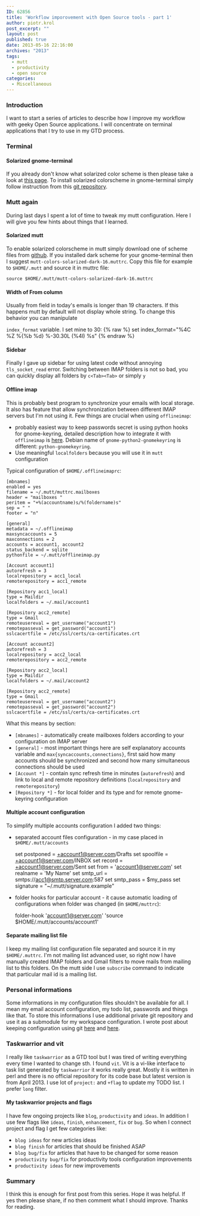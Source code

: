 ```yaml
---
ID: 62856
title: 'Workflow imporovement with Open Source tools - part 1'
author: piotr.krol
post_excerpt: ""
layout: post
published: true
date: 2013-05-16 22:16:00
archives: "2013"
tags:
  - mutt
  - productivity
  - open source
categories:
  - Miscellaneous
---
```

### Introduction

I want to start a series of articles to describe how I improve my workflow with
geeky Open Source applications. I will concentrate on terminal applications that
I try to use in my GTD process.

### Terminal

#### Solarized gnome-terminal

If you already don't know what solarized color scheme is then please take a look
at [this page][1]. To install solarized colorscheme in gnome-terminal simply
follow instruction from this [git repository][2].

### Mutt again

During last days I spent a lot of time to tweak my mutt configuration. Here I
will give you few hints about things that I learned.

#### Solarized mutt

To enable solarized colorscheme in mutt simply download one of scheme files from
[github][3]. If you installed dark scheme for your gnome-terminal then I suggest
`mutt-colors-solarized-dark-16.muttrc`. Copy this file for example to
`$HOME/.mutt` and source it in muttrc file:

    source $HOME/.mutt/mutt-colors-solarized-dark-16.muttrc


#### Width of From column

Usually from field in today's emails is longer than 19 characters. If this
happens mutt by default will not display whole string. To change this behavior
you can manipulate

`index_format` variable. I set mine to 30: {% raw %}
    set index_format="%4C %Z %{%b %d} %-30.30L (%4l) %s"
     {% endraw %}

#### Sidebar

Finally I gave up sidebar for using latest code without annoying
`tls_socket_read` error. Switching between IMAP folders is not so bad, you can
quickly display all folders by `c<Tab><Tab>` or simply `y`

#### Offline imap

This is probably best program to synchronize your emails with local storage. It
also has feature that allow synchronization between different IMAP servers but
I'm not using it. Few things are crucial when using `offlineimap`:

*   probably easiest way to keep passwords secret is using python hooks for
gnome-keyring, detailed description how to integrate it with `offlineimap` is
[here][4]. Debian name of `gnome-python2-gnomekeyring` is different: `python-gnomekeyring`.
*   Use meaningful `localfolders` because you will use it in `mutt` configuration

Typical configuration of `$HOME/.offlineimaprc`:

    [mbnames]
    enabled = yes
    filename = ~/.mutt/muttrc.mailboxes
    header = "mailboxes "
    peritem = "+%(accountname)s/%(foldername)s"
    sep = " "
    footer = "n"

    [general]
    metadata = ~/.offlineimap
    maxsyncaccounts = 5
    maxconnections = 2
    accounts = account1, account2
    status_backend = sqlite
    pythonfile = ~/.mutt/offlineimap.py

    [Account account1]
    autorefresh = 3
    localrepository = acc1_local
    remoterepository = acc1_remote

    [Repository acc1_local]
    type = Maildir
    localfolders = ~/.mail/account1

    [Repository acc2_remote]
    type = Gmail
    remoteusereval = get_username("account1")
    remotepasseval = get_password("account1")
    sslcacertfile = /etc/ssl/certs/ca-certificates.crt

    [Account account2]
    autorefresh = 3
    localrepository = acc2_local
    remoterepository = acc2_remote

    [Repository acc2_local]
    type = Maildir
    localfolders = ~/.mail/account2

    [Repository acc2_remote]
    type = Gmail
    remoteusereval = get_username("account2")
    remotepasseval = get_password("account2")
    sslcacertfile = /etc/ssl/certs/ca-certificates.crt

What this means by section:

*   `[mbnames]` - automatically create mailboxes folders according to your configuration on IMAP server
*   `[general]` - most important things here are self explanatory accounts variable and `max{syncaccounts,connections}`, first said how many accounts should be synchronized and second how many simultaneous connections should be used
*   `[Account *]` - contain sync refresh time in minutes (`autorefresh`) and link to local and remote repository definitions (`localrepository` and `remoterepository`)
*   `[Repository *]` - for local folder and its type and for remote gnome-keyring configuration

#### Multiple account configuration

To simplify multiple accounts configuration I added two things:

*   separated account files configuration - in my case placed in `$HOME/.mutt/accounts`

    set postponed   = +account1@server.com/Drafts
    set spoolfile   = +account1@server.com/INBOX
    set record      = +account1@server.com/Sent
    set from        = 'account1@server.com'
    set realname    = 'My Name'
    set smtp_url    = smtps://acc1@smtp.server.com:587
    set smtp_pass   = $my_pass
    set signature   = "~/.mutt/signature.example"


*   folder hooks for particular account - it cause automatic loading of configurations when folder was changed (in `$HOME/muttrc`):

    folder-hook 'account1@server.com' 'source $HOME/.mutt/accounts/account1'

#### Separate mailing list file

I keep my mailing list configuration file separated and source it in my
`$HOME/.muttrc`. I'm not mailing list advanced user, so right now I have
manually created IMAP folders and Gmail filters to move mails from mailing list
to this folders. On the mutt side I use `subscribe` command to indicate that
particular mail id is a mailing list.

### Personal informations

Some informations in my configuration files shouldn't be available for all. I
mean my email account configuration, my todo list, passwords and things like
that. To store this informations I use additional private git repository and use
it as a submodule for my workspace configuration. I wrote post about keeping
configuration using git [here][5] and [here][6].

### Taskwarrior and vit

I really like `taskwarrior` as a GTD tool but I was tired of writing everything
every time I wanted to change sth. I found `vit`. Vit is a vi-like interface to
task list generated by `taskwarrior` it works really great. Mostly it is written
in perl and there is no official repository for its code base but latest version
is from April 2013. I use lot of `project:` and `+flag` to update my TODO list.
I prefer `long` filter.

#### My taskwarrior projects and flags

I have few ongoing projects like `blog`, `productivity` and `ideas`. In addition
I use few flags like `ideas`, `finish`, `enhancement`, `fix` or `bug`. So when I
connect project and flag I get few categories like:

*   `blog ideas` for new articles ideas
*   `blog finish` for articles that should be finished ASAP
*   `blog bug/fix` for articles that have to be changed for some reason
*   `productivity bug/fix` for productivity tools configuration improvements
*   `productivity ideas` for new improvements

### Summary

I think this is enough for first post from this series. Hope it was helpful. If
yes then please share, if no then comment what I should improve. Thanks for
reading.

 [1]: http://ethanschoonover.com/solarized
 [2]: https://github.com/sigurdga/gnome-terminal-colors-solarized
 [3]: https://github.com/altercation/mutt-colors-solarized
 [4]: http://www.clasohm.com/blog/one-entry?entry_id=90957
 [5]: /2012/02/19/improve-productivity-by-tracking-work
 [6]: /2012/02/20/improve-productivity-by-tracking-work_20
